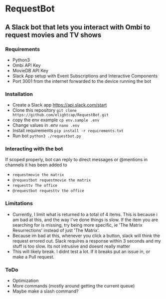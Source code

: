 # RequestBot

## A Slack bot that lets you interact with Ombi to request movies and TV shows

### Requirements

* Python3
* Ombi API Key
* MovieDB API Key
* Slack App setup with Event Subscriptions and Interactive Components
* Port 3001 from the internet forwarded to the device running the bot

### Installation

* Create a Slack app https://api.slack.com/start
* Clone this repository `git clone https://github.com/elightcap/RequestBot.git`
* copy the env example `cp env.sample .env`
* Change values in .env `nano .env`
* Install requirements `pip install -r requirements.txt`
* Run bot `python3 ./requestbot.py`

### Interacting with the bot

If scoped properly, bot can reply to direct messages or @mentions in channels it has been added to

* `requestmovie the matrix`
* `@requestbot requestmovie the matrix`
* `requesttv The office`
* `@requestbot requesttv the office`

### Limitations

* Currently, I limit what is returned to a total of 4 items.  This is because i am bad at this, and the way I've done things is slow.  If the item you are searching for is missing, try being more specific, ie 'The Matrix Resurrections' instead of just 'The Matrix'.
* Because im bad at this, whenever you click a button, slack will think the request errored out.  Slack requires a response within 3 seconds and my stuff is too slow.  Its not intrusive and doesnt really matter
* This will likely break.  I didnt test a lot.  If it breaks put an issue in, or make a Pull request.

### ToDo

* Optimization
* More commands (mostly around getting the current queue)
* Maybe make a slash command?
